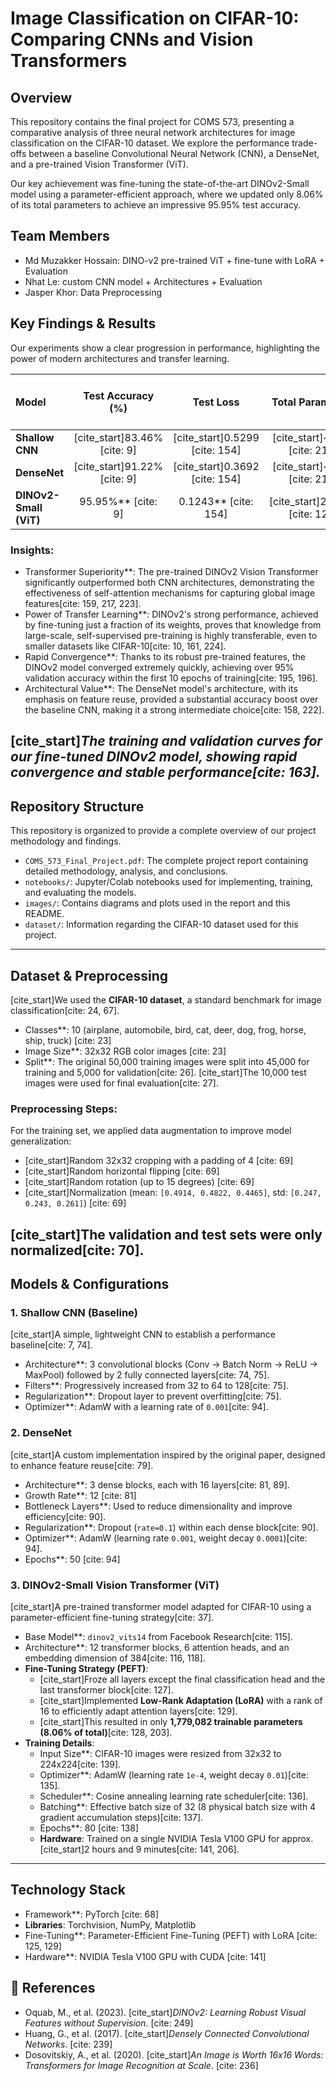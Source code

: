 # Image Classification on CIFAR-10: Comparing CNNs and Vision Transformers

## Overview
This repository contains the final project for COMS 573, presenting a comparative analysis of three neural network architectures for image classification on the CIFAR-10 dataset. We explore the performance trade-offs between a baseline Convolutional Neural Network (CNN), a DenseNet, and a pre-trained Vision Transformer (ViT).

Our key achievement was fine-tuning the state-of-the-art DINOv2-Small model using a parameter-efficient approach, where we updated only 8.06% of its total parameters to achieve an impressive 95.95% test accuracy.

## Team Members
- Md Muzakker Hossain: DINO-v2 pre-trained ViT + fine-tune with LoRA + Evaluation
- Nhat Le: custom CNN model + Architectures + Evaluation
- Jasper Khor: Data Preprocessing

## Key Findings & Results
Our experiments show a clear progression in performance, highlighting the power of modern architectures and transfer learning.

| Model | Test Accuracy (%) | Test Loss | Total Parameters | Fine-Tuned Params (%) |
| :--- | :---: | :---: | :---: | :---: |
| **Shallow CNN** | [cite_start]83.46% [cite: 9] | [cite_start]0.5299 [cite: 154] | [cite_start]~4.8M [cite: 211] | 100% |
| **DenseNet** | [cite_start]91.22% [cite: 9] | [cite_start]0.3692 [cite: 154] | [cite_start]~7.4M [cite: 213] | 100% |
| **DINOv2-Small (ViT)** | 95.95%** [cite: 9] | 0.1243** [cite: 154] | [cite_start]22.06M [cite: 120] | 8.06%** [cite: 8] |

### Insights:
* Transformer Superiority**: The pre-trained DINOv2 Vision Transformer significantly outperformed both CNN architectures, demonstrating the effectiveness of self-attention mechanisms for capturing global image features[cite: 159, 217, 223].
* Power of Transfer Learning**: DINOv2's strong performance, achieved by fine-tuning just a fraction of its weights, proves that knowledge from large-scale, self-supervised pre-training is highly transferable, even to smaller datasets like CIFAR-10[cite: 10, 161, 224].
* Rapid Convergence**: Thanks to its robust pre-trained features, the DINOv2 model converged extremely quickly, achieving over 95% validation accuracy within the first 10 epochs of training[cite: 195, 196].
* Architectural Value**: The DenseNet model's architecture, with its emphasis on feature reuse, provided a substantial accuracy boost over the baseline CNN, making it a strong intermediate choice[cite: 158, 222].

[cite_start]*The training and validation curves for our fine-tuned DINOv2 model, showing rapid convergence and stable performance[cite: 163].*
---

## Repository Structure
This repository is organized to provide a complete overview of our project methodology and findings.
* `COMS_573_Final_Project.pdf`: The complete project report containing detailed methodology, analysis, and conclusions.
* `notebooks/`: Jupyter/Colab notebooks used for implementing, training, and evaluating the models.
* `images/`: Contains diagrams and plots used in the report and this README.
* `dataset/`: Information regarding the CIFAR-10 dataset used for this project.
---

## Dataset & Preprocessing
[cite_start]We used the **CIFAR-10 dataset**, a standard benchmark for image classification[cite: 24, 67].
* Classes**: 10 (airplane, automobile, bird, cat, deer, dog, frog, horse, ship, truck) [cite: 23]
* Image Size**: 32x32 RGB color images [cite: 23]
* Split**: The original 50,000 training images were split into 45,000 for training and 5,000 for validation[cite: 26]. [cite_start]The 10,000 test images were used for final evaluation[cite: 27].

### Preprocessing Steps:
For the training set, we applied data augmentation to improve model generalization:
* [cite_start]Random 32x32 cropping with a padding of 4 [cite: 69]
* [cite_start]Random horizontal flipping [cite: 69]
* [cite_start]Random rotation (up to 15 degrees) [cite: 69]
* [cite_start]Normalization (mean: `[0.4914, 0.4822, 0.4465]`, std: `[0.247, 0.243, 0.261]`) [cite: 69]

[cite_start]The validation and test sets were only normalized[cite: 70].
---

## Models & Configurations
### 1. Shallow CNN (Baseline)
[cite_start]A simple, lightweight CNN to establish a performance baseline[cite: 7, 74].
* Architecture**: 3 convolutional blocks (Conv -> Batch Norm -> ReLU -> MaxPool) followed by 2 fully connected layers[cite: 74, 75].
* Filters**: Progressively increased from 32 to 64 to 128[cite: 75].
* Regularization**: Dropout layer to prevent overfitting[cite: 75].
* Optimizer**: AdamW with a learning rate of `0.001`[cite: 94].

### 2. DenseNet
[cite_start]A custom implementation inspired by the original paper, designed to enhance feature reuse[cite: 79].
* Architecture**: 3 dense blocks, each with 16 layers[cite: 81, 89].
* Growth Rate**: 12 [cite: 81]
* Bottleneck Layers**: Used to reduce dimensionality and improve efficiency[cite: 90].
* Regularization**: Dropout (`rate=0.1`) within each dense block[cite: 90].
* Optimizer**: AdamW (learning rate `0.001`, weight decay `0.0001`)[cite: 94].
* Epochs**: 50 [cite: 94]

### 3. DINOv2-Small Vision Transformer (ViT)
[cite_start]A pre-trained transformer model adapted for CIFAR-10 using a parameter-efficient fine-tuning strategy[cite: 37].
* Base Model**: `dinov2_vits14` from Facebook Research[cite: 115].
* Architecture**: 12 transformer blocks, 6 attention heads, and an embedding dimension of 384[cite: 116, 118].
* **Fine-Tuning Strategy (PEFT)**:
    * [cite_start]Froze all layers except the final classification head and the last transformer block[cite: 127].
    * [cite_start]Implemented **Low-Rank Adaptation (LoRA)** with a rank of 16 to efficiently adapt attention layers[cite: 129].
    * [cite_start]This resulted in only **1,779,082 trainable parameters (8.06% of total)**[cite: 128, 203].
* **Training Details**:
    * Input Size**: CIFAR-10 images were resized from 32x32 to 224x224[cite: 139].
    * Optimizer**: AdamW (learning rate `1e-4`, weight decay `0.01`)[cite: 135].
    * Scheduler**: Cosine annealing learning rate scheduler[cite: 136].
    * Batching**: Effective batch size of 32 (8 physical batch size with 4 gradient accumulation steps)[cite: 137].
    * Epochs**: 80 [cite: 138]
    * **Hardware**: Trained on a single NVIDIA Tesla V100 GPU for approx. [cite_start]2 hours and 9 minutes[cite: 141, 206].
---

## Technology Stack
* Framework**: PyTorch [cite: 68]
* **Libraries**: Torchvision, NumPy, Matplotlib
* Fine-Tuning**: Parameter-Efficient Fine-Tuning (PEFT) with LoRA [cite: 125, 129]
* Hardware**: NVIDIA Tesla V100 GPU with CUDA [cite: 141]

## 📜 References
* Oquab, M., et al. (2023). [cite_start]*DINOv2: Learning Robust Visual Features without Supervision*. [cite: 249]
* Huang, G., et al. (2017). [cite_start]*Densely Connected Convolutional Networks*. [cite: 239]
* Dosovitskiy, A., et al. (2020). [cite_start]*An Image is Worth 16x16 Words: Transformers for Image Recognition at Scale*. [cite: 236]
